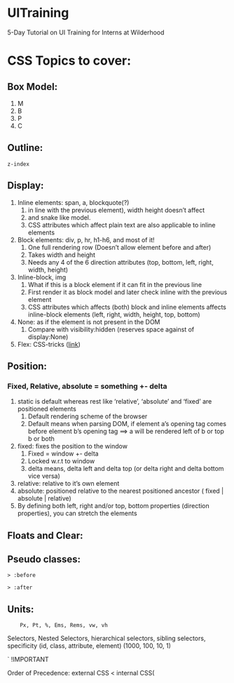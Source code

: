# UITraining
5-Day Tutorial on UI Training for Interns at Wilderhood

# CSS Topics to cover:

## Box Model:

1. M
2. B
3. P
4. C

## Outline: 
    z-index

## Display:

1. Inline elements: span, a, blockquote(?) 
    1. in line with the previous element), width height doesn’t affect 
    2. and snake like model. 
    3. CSS attributes which affect plain text are also applicable to inline elements
2. Block elements: div, p, hr, h1-h6, and most of it! 
    1. One full rendering row (Doesn’t allow element before and after)
    2. Takes width and height
    3. Needs any 4 of the 6 direction attributes (top, bottom, left, right, width, height)
3. Inline-block, img
    1. What if this is a block element if it can fit in the previous line
    2. First render it as block model and later check inline with the previous element
    3. CSS attributes which affects (both) block and inline elements affects inline-block elements (left, right, width, height, top, bottom)
4. None: as if the element is not present in the DOM
    1. Compare with visibility:hidden (reserves space against of display:None)
5. Flex: CSS-tricks ([link](https://css-tricks.com/snippets/css/a-guide-to-flexbox/ "A Guide to Flexbox"))


## Position:

### Fixed, Relative, absolute = something +- delta
1. static is default whereas rest like ‘relative’, ‘absolute’ and ‘fixed’ are positioned elements
    1. Default rendering scheme of the browser
    2. Default means when parsing DOM, if element a’s opening tag comes before element b’s opening tag ==> a will be rendered left of b or top b or both
2. fixed: fixes the position to the window
    1. Fixed = window +- delta
    2. Locked w.r.t to window
    3. delta means, delta left and delta top (or delta right and delta bottom vice versa)
3. relative: relative to it’s own element
4. absolute: positioned relative to the nearest positioned ancestor ( fixed | absolute | relative)
5. By defining both left, right and/or  top, bottom properties (direction properties), you can stretch the elements 

## Floats and Clear:

## Pseudo classes:

    > :before

    > :after

## Units:
        Px, Pt, %, Ems, Rems, vw, vh

Selectors, Nested Selectors, hierarchical selectors, sibling selectors, specificity (id, class, attribute, element) (1000, 100, 10, 1)

`
!IMPORTANT

Order of Precedence: external CSS < internal CSS(<style>) < inline CSS
`

@include/import (one CSS in another file) Scss/Less 

## Adaptive vs responsive: 

### Responsive
1. Use % instead of pt,px (%ge is recursively computed) — 2005
2. Use em instead of %ge
3. Use rem instead of em

## @Media queries (Hi-fi behaviour, min-width, max-width,) device:screen, media, print

1. device:print for printing purposes min-width, max-width would be A4, A3, vice versa
2. device:media for printing media or media can be viewed in certain way 

CSS Variables (not supported by all browsers) 

[caniuse.com](http://www.caniuse.com)

Curriculum designed by Girish Ede
